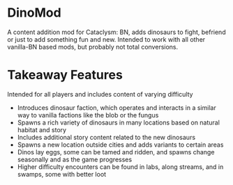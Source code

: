 # DinoMod

A content addition mod for Cataclysm: BN, adds dinosaurs to fight, befriend or just to add something
fun and new. Intended to work with all other vanilla-BN based mods, but probably not total
conversions.

# Takeaway Features

Intended for all players and includes content of varying difficulty

- Introduces dinosaur faction, which operates and interacts in a similar way to vanilla factions
  like the blob or the fungus
- Spawns a rich variety of dinosaurs in many locations based on natural habitat and story
- Includes additional story content related to the new dinosaurs
- Spawns a new location outside cities and adds variants to certain areas
- Dinos lay eggs, some can be tamed and ridden, and spawns change seasonally and as the game
  progresses
- Higher difficulty encounters can be found in labs, along streams, and in swamps, some with better
  loot
